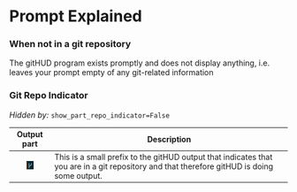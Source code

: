 Prompt Explained
================

### When not in a git repository

The gitHUD program exists promptly and does not display anything, i.e. leaves
your prompt empty of any git-related information

### Git Repo Indicator

_Hidden by:_ `show_part_repo_indicator=False`

| Output part | Description |
|:-----------:| ----------- |
| ![repo_indicator] | This is a small prefix to the gitHUD output that indicates that you are in a git repository and that therefore gitHUD is doing some output. |

[repo_indicator]: ../images/prompt_repo_indicator.png
